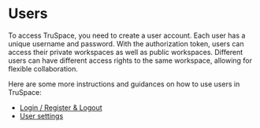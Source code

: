# Users

To access TruSpace, you need to create a user account. Each user has a unique username and password. With the authorization token, users can access their private workspaces as well as public workspaces. Different users can have different access rights to the same workspace, allowing for flexible collaboration.

Here are some more instructions and guidances on how to use users in TruSpace:

- [Login / Register & Logout](Login%20register%20logout%20user.md)
- [User settings](User%20settings.md)
